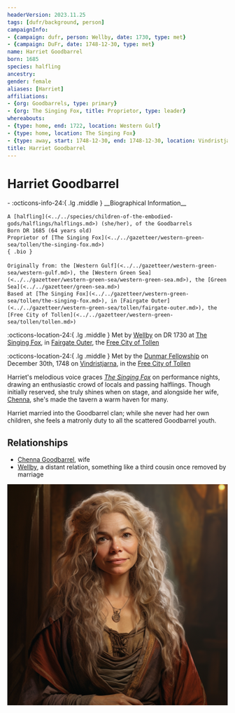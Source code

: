 ```yaml
---
headerVersion: 2023.11.25
tags: [dufr/background, person]
campaignInfo:
- {campaign: dufr, person: Wellby, date: 1730, type: met}
- {campaign: DuFr, date: 1748-12-30, type: met}
name: Harriet Goodbarrel
born: 1685
species: halfling
ancestry:
gender: female
aliases: [Harriet]
affiliations:
- {org: Goodbarrels, type: primary}
- {org: The Singing Fox, title: Proprietor, type: leader}
whereabouts:
- {type: home, end: 1722, location: Western Gulf}
- {type: home, location: The Singing Fox}
- {type: away, start: 1748-12-30, end: 1748-12-30, location: Vindristjarna}
title: Harriet Goodbarrel
---
```

# Harriet Goodbarrel
<div class="grid cards ext-narrow-margin ext-one-column" markdown>
- :octicons-info-24:{ .lg .middle } __Biographical Information__

    A [halfling](<../../species/children-of-the-embodied-gods/halflings/halflings.md>) (she/her), of the Goodbarrels  
    Born DR 1685 (64 years old)  
    Proprietor of [The Singing Fox](<../../gazetteer/western-green-sea/tollen/the-singing-fox.md>)  
    { .bio }

    Originally from: the [Western Gulf](<../../gazetteer/western-green-sea/western-gulf.md>), the [Western Green Sea](<../../gazetteer/western-green-sea/western-green-sea.md>), the [Green Sea](<../../gazetteer/green-sea.md>)
    Based at [The Singing Fox](<../../gazetteer/western-green-sea/tollen/the-singing-fox.md>), in [Fairgate Outer](<../../gazetteer/western-green-sea/tollen/fairgate-outer.md>), the [Free City of Tollen](<../../gazetteer/western-green-sea/tollen/tollen.md>)
</div>



:octicons-location-24:{ .lg .middle } Met by [Wellby](<../pcs/dunmar-fellowship/wellby.md>) on DR 1730 at [The Singing Fox](<../../gazetteer/western-green-sea/tollen/the-singing-fox.md>), in [Fairgate Outer](<../../gazetteer/western-green-sea/tollen/fairgate-outer.md>), the [Free City of Tollen](<../../gazetteer/western-green-sea/tollen/tollen.md>)  



:octicons-location-24:{ .lg .middle } Met by the [Dunmar Fellowship](<../pcs/dunmar-fellowship/dunmar-fellowship.md>) on December 30th, 1748 on [Vindristjarna](<../../things/ships/vindristjarna.md>), in the [Free City of Tollen](<../../gazetteer/western-green-sea/tollen/tollen.md>)  


Harriet's melodious voice graces *[The Singing Fox](<../../gazetteer/western-green-sea/tollen/the-singing-fox.md>)* on performance nights, drawing an enthusiastic crowd of locals and passing halflings. Though initially reserved, she truly shines when on stage, and alongside her wife, [Chenna](<./chenna-goodbarrel.md>), she's made the tavern a warm haven for many.

Harriet married into the Goodbarrel clan; while she never had her own children, she feels a matronly duty to all the scattered Goodbarrel youth. 
## Relationships
- [Chenna Goodbarrel](<./chenna-goodbarrel.md>), wife
- [Wellby](<../pcs/dunmar-fellowship/wellby.md>), a distant relation, something like a third cousin once removed by marriage






![Harriet Goodbarrel](../../assets/harriet-goodbarrel.png)

